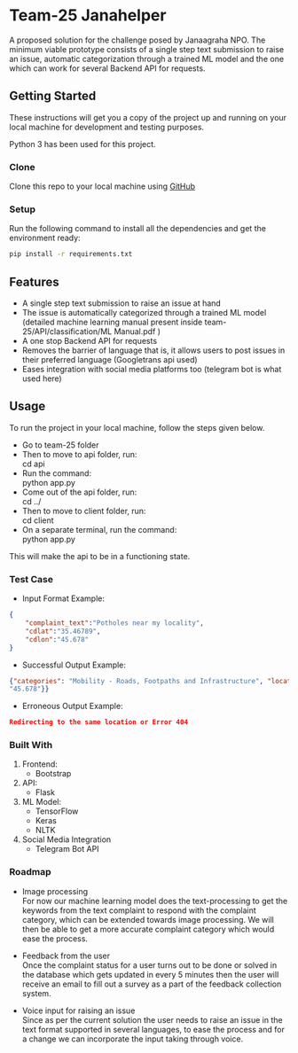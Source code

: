 # Team-25 Janahelper
A proposed solution for the challenge posed by Janaagraha NPO. The minimum viable prototype consists of a single step text submission to raise an issue, automatic categorization through a trained ML model and the one which can work for several Backend API for requests.

## Getting Started
These instructions will get you a copy of the project up and running on your local machine for development and testing purposes. <br/>

Python 3 has been used for this project.

### Clone
Clone this repo to your local machine using [GitHub](https://github.com/CFGIndia20/team-25.git)

### Setup
Run the following command to install all the dependencies and get the environment ready: <br/> 

```bash
pip install -r requirements.txt
```

## Features
* A single step text submission to raise an issue at hand
* The issue is automatically categorized through a trained ML model (detailed machine learning manual present inside team-25/API/classification/ML Manual.pdf )
* A one stop Backend API for requests
* Removes the barrier of language that is, it allows users to post issues in their preferred language (Googletrans api used)
* Eases integration with social media platforms too (telegram bot is what used here)

## Usage

To run the project in your local machine, follow the steps given below.

* Go to team-25 folder
* Then to move to api folder, run: <br/> cd api
* Run the command: <br/> python app.py
* Come out of the api folder, run: <br/> cd ../
* Then to move to client folder, run: <br/> cd client
* On a separate terminal, run the command: <br/> python app.py

This will make the api to be in a functioning state.

### Test Case

* Input Format Example:<br/>
```json
{
    "complaint_text":"Potholes near my locality",
    "cdlat":"35.46789",
    "cdlon":"45.678"
}
```
* Successful Output Example: <br/>
```json
{"categories": "Mobility - Roads, Footpaths and Infrastructure", "location": {"latitude": "35.46789", "longitude":
"45.678"}}
```
* Erroneous Output Example: </br>
```json
Redirecting to the same location or Error 404
```

### Built With

1. Frontend:
   - Bootstrap
2. API:
   - Flask
3. ML Model:
   - TensorFlow
   - Keras
   - NLTK
4. Social Media Integration
   - Telegram Bot API

### Roadmap

* Image processing <br/>
For now our machine learning model does the text-processing to get the keywords from the text complaint to respond with the complaint category, which can be extended towards image processing. We will then be able to get a more accurate complaint category which would ease the process.

* Feedback from the user <br/>
Once the complaint status for a user turns out to be done or solved in the database which gets updated in every 5 minutes then the user will receive an email to fill out a survey as a part of the feedback collection system.

* Voice input for raising an issue <br/>
Since as per the current solution the user needs to raise an issue in the text format supported in several languages, to ease the process and for a change we can incorporate the input taking through voice.

